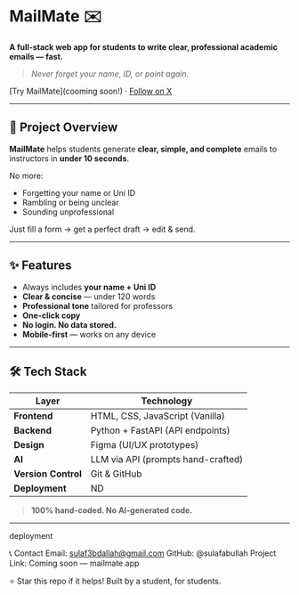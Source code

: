 # MailMate ✉️

**A full-stack web app for students to write clear, professional academic emails — fast.**

> *Never forget your name, ID, or point again.*

[Try MailMate](cooming soon!) · [Follow on X](https://x.com/Mailmatesa)

---

## 🎯 Project Overview

**MailMate** helps students generate **clear, simple, and complete** emails to instructors in **under 10 seconds**.

No more:
- Forgetting your name or Uni ID
- Rambling or being unclear
- Sounding unprofessional

Just fill a form → get a perfect draft → edit & send.

---

## ✨ Features

- Always includes **your name + Uni ID**  
- **Clear & concise** — under 120 words  
- **Professional tone** tailored for professors  
- **One-click copy**  
- **No login. No data stored.**  
- **Mobile-first** — works on any device  

---

## 🛠️ Tech Stack

| Layer        | Technology                          |
|-------------|--------------------------------------|
| **Frontend** | HTML, CSS, JavaScript (Vanilla)     |
| **Backend**  | Python + FastAPI (API endpoints)    |
| **Design**   | Figma (UI/UX prototypes)            |
| **AI**       | LLM via API (prompts hand-crafted)  |
| **Version Control** | Git & GitHub                 |
| **Deployment** | ND                                |

> **100% hand-coded. No AI-generated code.**

---
deployment


📞 Contact
Email: sulaf3bdallah@gmail.com
GitHub: @sulafabullah
Project Link: Coming soon — mailmate.app

⭐ Star this repo if it helps!
Built by a student, for students.
